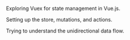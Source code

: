 Exploring Vuex for state management in Vue.js.

Setting up the store, mutations, and actions.

Trying to understand the unidirectional data flow.